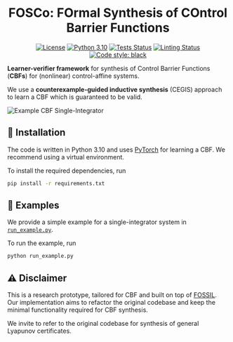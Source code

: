 <h1 align="center">
FOSCo: FOrmal Synthesis of COntrol Barrier Functions
</h1>

<p align="center">
<a href="https://opensource.org/license/bsd-3-clause/"><img alt="License" src="https://img.shields.io/badge/License-BSD_3--Clause-blue.svg"></a>
<a href="https://python.org"><img alt="Python 3.10" src="https://img.shields.io/badge/python-3.10-blue.svg"></a>
<a href="https://github.com/luigiberducci/fosco/actions/workflows/tests_on_push.yml/badge.svg"><img alt="Tests Status" src="https://github.com/luigiberducci/fosco/actions/workflows/tests_on_push.yml/badge.svg"></a>
<a href="https://github.com/luigiberducci/fosco/actions/workflows/linting_on_push.yml/badge.svg"><img alt="Linting Status" src="https://github.com/luigiberducci/fosco/actions/workflows/linting_on_push.yml/badge.svg"></a>
<a href="https://github.com/psf/black"><img alt="Code style: black" src="https://img.shields.io/badge/code%20style-black-000000.svg"></a>
</p>

**Learner-verifier framework** for synthesis of Control Barrier Functions (**CBFs**) 
for (nonlinear) control-affine systems.

We use a **counterexample-guided inductive synthesis** (CEGIS) approach to
learn a CBF which is guaranteed to be valid.

![Example CBF Single-Integrator](docs%2Fsingle_integrator.gif)

## :wrench: Installation 
The code is written in Python 3.10 and uses [PyTorch](https://pytorch.org/) for
learning a CBF.
We recommend using a virtual environment.

To install the required dependencies, run
```bash
pip install -r requirements.txt
```

## :rocket: Examples 
We provide a simple example for a single-integrator system in 
[`run_example.py`](run_example.py).

To run the example, run
```bash
python run_example.py
```

## :warning: Disclaimer
This is a research prototype, tailored for CBF and built on top of [FOSSIL](https://github.com/oxford-oxcav/fossil).
Our implementation aims to refactor the original codebase and keep the minimal functionality required for CBF synthesis.

We invite to refer to the original codebase for synthesis of general Lyapunov certificates.
